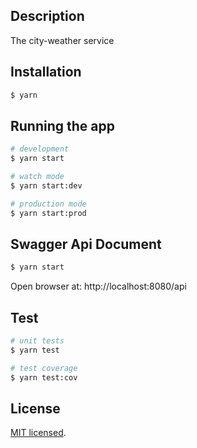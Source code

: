 ## Description

The city-weather service

## Installation

```bash
$ yarn
```

## Running the app

```bash
# development
$ yarn start

# watch mode
$ yarn start:dev

# production mode
$ yarn start:prod
```

## Swagger Api Document

```bash
$ yarn start

```
Open browser at: http://localhost:8080/api

## Test

```bash
# unit tests
$ yarn test

# test coverage
$ yarn test:cov
```

## License

[MIT licensed](LICENSE).
